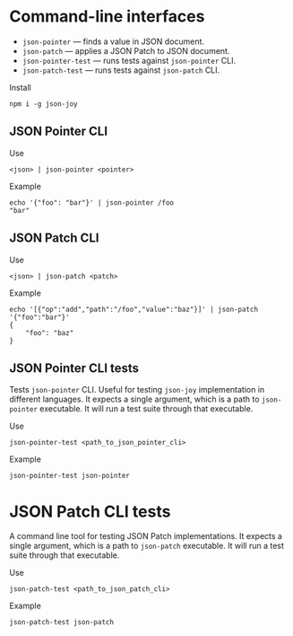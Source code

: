 # Command-line interfaces

- `json-pointer` &mdash; finds a value in JSON document.
- `json-patch` &mdash; applies a JSON Patch to JSON document.
- `json-pointer-test` &mdash; runs tests against `json-pointer` CLI.
- `json-patch-test` &mdash; runs tests against `json-patch` CLI.

Install

```
npm i -g json-joy
```


## JSON Pointer CLI

Use

```
<json> | json-pointer <pointer>
```

Example

```
echo '{"foo": "bar"}' | json-pointer /foo
"bar"

```

## JSON Patch CLI

Use

```
<json> | json-patch <patch>
```

Example

```
echo '[{"op":"add","path":"/foo","value":"baz"}]' | json-patch '{"foo":"bar"}'
{
    "foo": "baz"
}
```


## JSON Pointer CLI tests

Tests `json-pointer` CLI. Useful for testing `json-joy` implementation in
different languages. It expects a single argument, which is a path to
`json-pointer` executable. It will run a test suite through that executable.

Use

```
json-pointer-test <path_to_json_pointer_cli>
```

Example

```
json-pointer-test json-pointer
```


# JSON Patch CLI tests

A command line tool for testing JSON Patch implementations. It expects a single
argument, which is a path to `json-patch` executable. It will run a test suite
through that executable.

Use

```
json-patch-test <path_to_json_patch_cli>
```

Example

```
json-patch-test json-patch
```
